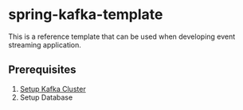 # spring-kafka-template
This is a reference template that can be used when developing event streaming application.

## Prerequisites

1. [Setup Kafka Cluster](/setup-kafka.md)
2. Setup Database

